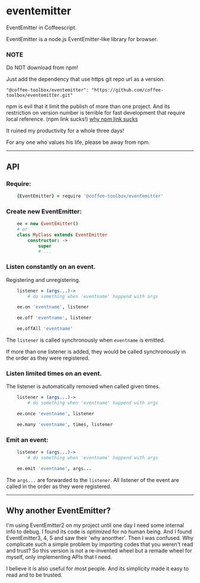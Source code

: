 # eventemitter

EventEmitter in Coffeescript.

EventEmitter is a node.js EventEmitter-like library for browser.

### NOTE
Do NOT download from npm!

Just add the dependency that use https git repo url as a version.

    "@coffee-toolbox/eventemitter": "https://github.com/coffee-toolbox/eventemitter.git"

npm is evil that it limit the publish of more than one project.
And its restriction on version number is terrible for fast development that
require local reference. (npm link sucks!)
[why npm link sucks](https://github.com/webpack/webpack/issues/554)

It ruined my productivity for a whole three days!

For any one who values his life, please be away from npm.

----

## API

### Require:

```coffeescript
    {EventEmitter} = require '@coffee-toolbox/eventemitter'
```

### Create new EventEmitter:

```coffeescript
    ee = new EventEmitter()
    # or
    class MyClass extends EventEmitter
        constructor: ->
            super
            # ...
```

### Listen constantly on an event.

Registering and unregistering.

```coffeescript
    listener = (args...)->
        # do something when 'eventname' happend with args

    ee.on 'eventname', listener

    ee.off 'eventname', listener

    ee.offAll 'eventname'
```

The `listener` is called synchronously when `eventname` is emitted.

If more than one listener is added, they would be called synchronously in the
order as they were registered.

### Listen limited times on an event.

The listener is automatically removed when called given times.

```coffeescript
    listener = (args...)->
        # do something when 'eventname' happend with args

    ee.once 'eventname', listener

    ee.many 'eventname', times, listener
```

### Emit an event:

```coffeescript
    listener = (args...)->
        # do something when 'eventname' happend with args

    ee.emit 'eventname', args...
```

The `args...` are forwarded to the `listener`. All listener of the event are
called in the order as they were registered.

----

## Why another EventEmitter?

I'm using EventEmitter2 on my project until one day I need some internal info
to debug. I found its code is *optimized* for no human being. And I found
EventEmitter3, 4, 5 and saw their 'why anonther'. Then I was confused. Why
complicate such a simple problem by importing codes that you weren't read and
trust? So this version is not a re-invented wheel but a remade wheel for
myself, only implementing APIs that I need.

I believe it is also useful for most people. And its simplicity made it easy to
read and to be trusted.
